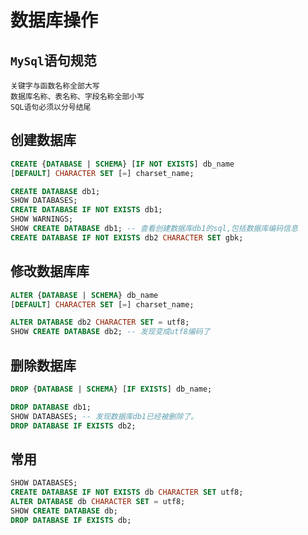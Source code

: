 # 数据库操作

## `MySql`语句规范

```
关键字与函数名称全部大写
数据库名称、表名称、字段名称全部小写
SQL语句必须以分号结尾
```

## 创建数据库

```sql
CREATE {DATABASE | SCHEMA} [IF NOT EXISTS] db_name
[DEFAULT] CHARACTER SET [=] charset_name;
```

```sql
CREATE DATABASE db1;
SHOW DATABASES;
CREATE DATABASE IF NOT EXISTS db1;
SHOW WARNINGS;
SHOW CREATE DATABASE db1; -- 查看创建数据库db1的sql,包括数据库编码信息
CREATE DATABASE IF NOT EXISTS db2 CHARACTER SET gbk;
```

## 修改数据库库

```sql
ALTER {DATABASE | SCHEMA} db_name
[DEFAULT] CHARACTER SET [=] charset_name;
```

```sql
ALTER DATABASE db2 CHARACTER SET = utf8;
SHOW CREATE DATABASE db2; -- 发现变成utf8编码了
```

## 删除数据库

```sql
DROP {DATABASE | SCHEMA} [IF EXISTS] db_name;
```

```sql
DROP DATABASE db1;
SHOW DATABASES; -- 发现数据库db1已经被删除了。
DROP DATABASE IF EXISTS db2;
```

## 常用

```sql
SHOW DATABASES;
CREATE DATABASE IF NOT EXISTS db CHARACTER SET utf8;
ALTER DATABASE db CHARACTER SET = utf8;
SHOW CREATE DATABASE db;
DROP DATABASE IF EXISTS db;
```

